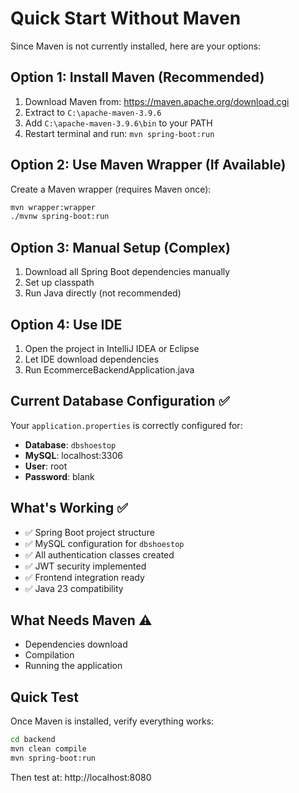 # Quick Start Without Maven

Since Maven is not currently installed, here are your options:

## Option 1: Install Maven (Recommended)
1. Download Maven from: https://maven.apache.org/download.cgi
2. Extract to `C:\apache-maven-3.9.6`
3. Add `C:\apache-maven-3.9.6\bin` to your PATH
4. Restart terminal and run: `mvn spring-boot:run`

## Option 2: Use Maven Wrapper (If Available)
Create a Maven wrapper (requires Maven once):
```bash
mvn wrapper:wrapper
./mvnw spring-boot:run
```

## Option 3: Manual Setup (Complex)
1. Download all Spring Boot dependencies manually
2. Set up classpath
3. Run Java directly (not recommended)

## Option 4: Use IDE
1. Open the project in IntelliJ IDEA or Eclipse
2. Let IDE download dependencies
3. Run EcommerceBackendApplication.java

## Current Database Configuration ✅

Your `application.properties` is correctly configured for:
- **Database**: `dbshoestop`
- **MySQL**: localhost:3306
- **User**: root
- **Password**: blank

## What's Working ✅

- ✅ Spring Boot project structure
- ✅ MySQL configuration for `dbshoestop`
- ✅ All authentication classes created
- ✅ JWT security implemented
- ✅ Frontend integration ready
- ✅ Java 23 compatibility

## What Needs Maven ⚠️

- Dependencies download
- Compilation
- Running the application

## Quick Test

Once Maven is installed, verify everything works:
```bash
cd backend
mvn clean compile
mvn spring-boot:run
```

Then test at: http://localhost:8080
